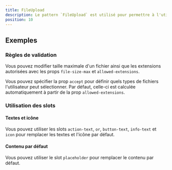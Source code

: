 ```yaml
---
title: FileUpload
description: Le pattern `FileUpload` est utilisé pour permettre à l'utilisateur de sélectionner ou de glisser-déposer des fichiers.
position: 10
---
```


<doc-tabs light>

<doc-tab-item label="Utilisation">

## Exemples

### Règles de validation

Vous pouvez modifier taille maximale d'un fichier ainsi que les extensions autorisées avec les props `file-size-max` et `allowed-extensions`.

<doc-alert type="info">

Vous pouvez spécifier la prop `accept` pour définir quels types de fichiers l'utilisateur peut sélectionner. Par défaut, celle-ci est calculée automatiquement à partir de la prop `allowed-extensions`.

</doc-alert>

<doc-example file="file-upload/file-upload-rules"></doc-example>

</doc-tab-item>

<doc-tab-item label="API">
<doc-api name="file-upload"></doc-api>
</doc-tab-item>

<doc-tab-item label="Personnalisation">

### Utilisation des slots

#### Textes et icône

Vous pouvez utiliser les slots `action-text`, `or`, `button-text`, `info-text` et `icon` pour remplacer les textes et l'icône par défaut.

<doc-example file="file-upload/file-upload-slots"></doc-example>

#### Contenu par défaut

Vous pouvez utiliser le slot `placeholder` pour remplacer le contenu par défaut.

<doc-example file="file-upload/file-upload-slot-placeholder"></doc-example>

</doc-tab-item>

</doc-tabs>
